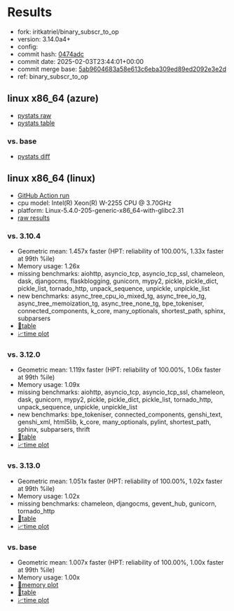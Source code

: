 # Results

- fork: iritkatriel/binary_subscr_to_op
- version: 3.14.0a4+
- config: 
- commit hash: [0474adc](https://github.com/iritkatriel/cpython/commit/0474adc)
- commit date: 2025-02-03T23:44:01+00:00
- commit merge base: [5ab9604683a58e613c6eba309ed89ed2092e3e2d](https://github.com/python/cpython/commit/5ab9604683a58e613c6eba309ed89ed2092e3e2d)
- ref: binary_subscr_to_op

## linux x86_64 (azure)

- [pystats raw](bm-20250203-azure-x86_64-iritkatriel-binary_subscr_to_op-3.14.0a4%2B-0474adc-pystats.json)
- [pystats table](bm-20250203-azure-x86_64-iritkatriel-binary_subscr_to_op-3.14.0a4%2B-0474adc-pystats.md)

### vs. base

- [pystats diff](bm-20250203-azure-x86_64-iritkatriel-binary_subscr_to_op-3.14.0a4%2B-0474adc-pystats-vs-base.md)

## linux x86_64 (linux)

- [GitHub Action run](https://github.com/faster-cpython/benchmarking/actions/runs/13125128215)
- cpu model: Intel(R) Xeon(R) W-2255 CPU @ 3.70GHz
- platform: Linux-5.4.0-205-generic-x86_64-with-glibc2.31
- [raw results](bm-20250203-linux-x86_64-iritkatriel-binary_subscr_to_op-3.14.0a4%2B-0474adc.json)

### vs. 3.10.4

- Geometric mean: 1.457x faster (HPT: reliability of 100.00%, 1.33x faster at 99th %ile)
- Memory usage: 1.26x
- missing benchmarks: aiohttp, asyncio_tcp, asyncio_tcp_ssl, chameleon, dask, djangocms, flaskblogging, gunicorn, mypy2, pickle, pickle_dict, pickle_list, tornado_http, unpack_sequence, unpickle, unpickle_list
- new benchmarks: async_tree_cpu_io_mixed_tg, async_tree_io_tg, async_tree_memoization_tg, async_tree_none_tg, bpe_tokeniser, connected_components, k_core, many_optionals, shortest_path, sphinx, subparsers
- [📄table](bm-20250203-linux-x86_64-iritkatriel-binary_subscr_to_op-3.14.0a4%2B-0474adc-vs-3.10.4.md)
- [📈time plot](bm-20250203-linux-x86_64-iritkatriel-binary_subscr_to_op-3.14.0a4%2B-0474adc-vs-3.10.4.svg)

### vs. 3.12.0

- Geometric mean: 1.119x faster (HPT: reliability of 100.00%, 1.06x faster at 99th %ile)
- Memory usage: 1.09x
- missing benchmarks: aiohttp, asyncio_tcp, asyncio_tcp_ssl, chameleon, dask, gunicorn, mypy2, pickle, pickle_dict, pickle_list, tornado_http, unpack_sequence, unpickle, unpickle_list
- new benchmarks: bpe_tokeniser, connected_components, genshi_text, genshi_xml, html5lib, k_core, many_optionals, pylint, shortest_path, sphinx, subparsers, thrift
- [📄table](bm-20250203-linux-x86_64-iritkatriel-binary_subscr_to_op-3.14.0a4%2B-0474adc-vs-3.12.0.md)
- [📈time plot](bm-20250203-linux-x86_64-iritkatriel-binary_subscr_to_op-3.14.0a4%2B-0474adc-vs-3.12.0.svg)

### vs. 3.13.0

- Geometric mean: 1.051x faster (HPT: reliability of 100.00%, 1.02x faster at 99th %ile)
- Memory usage: 1.02x
- missing benchmarks: chameleon, djangocms, gevent_hub, gunicorn, tornado_http
- [📄table](bm-20250203-linux-x86_64-iritkatriel-binary_subscr_to_op-3.14.0a4%2B-0474adc-vs-3.13.0.md)
- [📈time plot](bm-20250203-linux-x86_64-iritkatriel-binary_subscr_to_op-3.14.0a4%2B-0474adc-vs-3.13.0.svg)

### vs. base

- Geometric mean: 1.007x faster (HPT: reliability of 100.00%, 1.00x faster at 99th %ile)
- Memory usage: 1.00x
- [🧠memory plot](bm-20250203-linux-x86_64-iritkatriel-binary_subscr_to_op-3.14.0a4%2B-0474adc-vs-base-mem.svg)
- [📄table](bm-20250203-linux-x86_64-iritkatriel-binary_subscr_to_op-3.14.0a4%2B-0474adc-vs-base.md)
- [📈time plot](bm-20250203-linux-x86_64-iritkatriel-binary_subscr_to_op-3.14.0a4%2B-0474adc-vs-base.svg)


